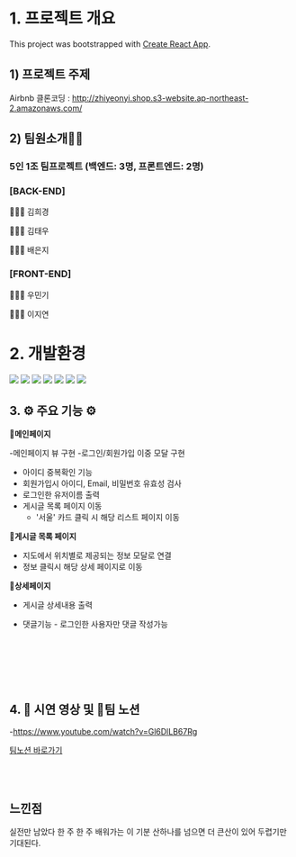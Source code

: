 # 1. 프로젝트 개요

This project was bootstrapped with [Create React App](https://github.com/facebook/create-react-app).

## 1) 프로젝트 주제

Airbnb 클론코딩 : http://zhiyeonyi.shop.s3-website.ap-northeast-2.amazonaws.com/

## 2) 팀원소개🧙‍♂️

### 5인 1조 팀프로젝트 (백엔드: 3명, 프론트엔드: 2명)

### [BACK-END]
🧑🏻‍💻 김희경

🧑🏻‍💻 김태우

🧑🏻‍💻 배은지

### [FRONT-END]
🧑🏻‍💻 우민기

🧑🏻‍💻 이지연

# 2. 개발환경

<img src="https://camo.githubusercontent.com/d147c6135f0f61373ceeae9035902f4c70578cb7bebacbf9a629bbfa0c035b0c/68747470733a2f2f696d672e736869656c64732e696f2f62616467652f6a6176617363726970742d4637444631453f7374796c653d666f722d7468652d6261646765266c6f676f3d6a617661736372697074266c6f676f436f6c6f723d626c61636b"/>
<img src="https://camo.githubusercontent.com/d7a20725f534274737c2e8ea95bd345a2f09c31f22910de188b3151aad65b45d/68747470733a2f2f696d672e736869656c64732e696f2f62616467652f72656163742d3631444146423f7374796c653d666f722d7468652d6261646765266c6f676f3d7265616374266c6f676f436f6c6f723d626c61636b"/>
<img src="https://camo.githubusercontent.com/751649218286418c3b3a04b2fe4fe5929358a1b761108b26b5e29e8bb202f2d6/68747470733a2f2f696d672e736869656c64732e696f2f62616467652f68746d6c2d4533344632363f7374796c653d666f722d7468652d6261646765266c6f676f3d68746d6c35266c6f676f436f6c6f723d7768697465"/>
<img src="https://camo.githubusercontent.com/d1a61dccdba51c4d1ff3306fe00404de9162915d282bade8ef91b992f84ebd35/68747470733a2f2f696d672e736869656c64732e696f2f62616467652f6373732d3135373242363f7374796c653d666f722d7468652d6261646765266c6f676f3d63737333266c6f676f436f6c6f723d7768697465"/>
<img src="https://camo.githubusercontent.com/d7ade26e4f293e0cb858d1201598c2d5796337157046744f785c292de15fc774/68747470733a2f2f696d672e736869656c64732e696f2f62616467652f6177732d3233324633453f7374796c653d666f722d7468652d6261646765266c6f676f3d416d617a6f6e415753266c6f676f436f6c6f723d7768697465"/>
<img src="https://camo.githubusercontent.com/5148c757ec30584083d0dc8c25ee75363e4bc37a55889b989e864549f6b08132/68747470733a2f2f696d672e736869656c64732e696f2f62616467652f6769746875622d3138313731373f7374796c653d666c6174266c6f676f3d676974687562266c6f676f436f6c6f723d7768697465"/>
<img src="https://camo.githubusercontent.com/770f4d88e664a125e7d37ae6454a96da68e906c830eef44caeb59f0e56c2d8cf/68747470733a2f2f696d672e736869656c64732e696f2f62616467652f6769742d4630353033323f7374796c653d666c6174266c6f676f3d676974266c6f676f436f6c6f723d7768697465"/>

## 3. ⚙ 주요 기능 ⚙

🧡**메인페이지**

-메인페이지 뷰 구현
-로그인/회원가입 이중 모달 구현
- 아이디 중복확인 기능
- 회원가입시 아이디, Email, 비밀번호 유효성 검사
  </br>
- 로그인한 유저이름 출력
- 게시글 목록 페이지 이동
  - '서울' 카드 클릭 시 해당 리스트 페이지 이동
    </br>

💛**게시글 목록 페이지**
- 지도에서 위치별로 제공되는 정보 모달로 연결
- 정보 클릭시 해당 상세 페이지로 이동
  </br>

💚**상세페이지**

- 게시글 상세내용 출력
- 댓글기능 - 로그인한 사용자만 댓글 작성가능
  </br>

  </br>
  </br>



</br>
</br>

## 4. 🎥 시연 영상 및 📖팀 노션 

-https://www.youtube.com/watch?v=Gl6DlLB67Rg

[팀노션 바로가기](https://tangible-gander-9ea.notion.site/airbnb-Team-4-0d26d293f8124f9499eea52dc1b5b0b2)

</br>
</br>

## 느낀점

실전만 남았다 한 주 한 주 배워가는 이 기분 산하나를 넘으면 더 큰산이 있어 두렵기만 기대된다.


          

          
